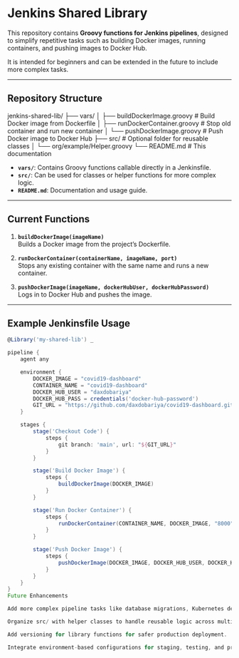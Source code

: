 # Jenkins Shared Library

This repository contains **Groovy functions for Jenkins pipelines**, designed to simplify repetitive tasks such as building Docker images, running containers, and pushing images to Docker Hub.  

It is intended for beginners and can be extended in the future to include more complex tasks.  

---

## Repository Structure

jenkins-shared-lib/
├── vars/
│ ├── buildDockerImage.groovy # Build Docker image from Dockerfile
│ ├── runDockerContainer.groovy # Stop old container and run new container
│ └── pushDockerImage.groovy # Push Docker image to Docker Hub
├── src/ # Optional folder for reusable classes
│ └── org/example/Helper.groovy
└── README.md # This documentation


- **`vars/`**: Contains Groovy functions callable directly in a Jenkinsfile.  
- **`src/`**: Can be used for classes or helper functions for more complex logic.  
- **`README.md`**: Documentation and usage guide.  

---

## Current Functions

1. **`buildDockerImage(imageName)`**  
   Builds a Docker image from the project’s Dockerfile.  

2. **`runDockerContainer(containerName, imageName, port)`**  
   Stops any existing container with the same name and runs a new container.  

3. **`pushDockerImage(imageName, dockerHubUser, dockerHubPassword)`**  
   Logs in to Docker Hub and pushes the image.  

---

## Example Jenkinsfile Usage

```groovy
@Library('my-shared-lib') _

pipeline {
    agent any

    environment {
        DOCKER_IMAGE = "covid19-dashboard"
        CONTAINER_NAME = "covid19-dashboard"
        DOCKER_HUB_USER = "daxdobariya"
        DOCKER_HUB_PASS = credentials('docker-hub-password')
        GIT_URL = "https://github.com/daxdobariya/covid19-dashboard.git"
    }

    stages {
        stage('Checkout Code') {
            steps {
                git branch: 'main', url: "${GIT_URL}"
            }
        }

        stage('Build Docker Image') {
            steps {
                buildDockerImage(DOCKER_IMAGE)
            }
        }

        stage('Run Docker Container') {
            steps {
                runDockerContainer(CONTAINER_NAME, DOCKER_IMAGE, "8000")
            }
        }

        stage('Push Docker Image') {
            steps {
                pushDockerImage(DOCKER_IMAGE, DOCKER_HUB_USER, DOCKER_HUB_PASS)
            }
        }
    }
}
Future Enhancements

Add more complex pipeline tasks like database migrations, Kubernetes deployment, or Slack notifications.

Organize src/ with helper classes to handle reusable logic across multiple pipelines.

Add versioning for library functions for safer production deployment.

Integrate environment-based configurations for staging, testing, and production.

